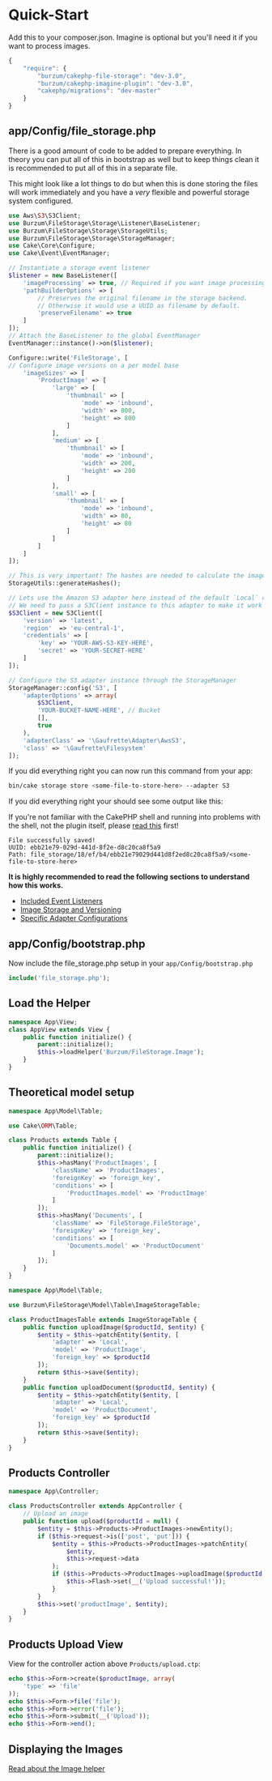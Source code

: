 Quick-Start
===========

Add this to your composer.json. Imagine is optional but you'll need it if you want to process images.

```js
{
	"require": {
		"burzum/cakephp-file-storage": "dev-3.0",
		"burzum/cakephp-imagine-plugin": "dev-3.0",
		"cakephp/migrations": "dev-master"
	}
}
```

app/Config/file_storage.php
---------------------------

There is a good amount of code to be added to prepare everything. In theory you can put all of this in bootstrap as well but to keep things clean it is recommended to put all of this in a separate file.

This might look like a lot things to do but when this is done storing the files will work immediately and you have a *very* flexible and powerful storage system configured.

```php
use Aws\S3\S3Client;
use Burzum\FileStorage\Storage\Listener\BaseListener;
use Burzum\FileStorage\Storage\StorageUtils;
use Burzum\FileStorage\Storage\StorageManager;
use Cake\Core\Configure;
use Cake\Event\EventManager;

// Instantiate a storage event listener
$listener = new BaseListener([
	'imageProcessing' => true, // Required if you want image processing!
	'pathBuilderOptions' => [
		// Preserves the original filename in the storage backend.
		// Otherwise it would use a UUID as filename by default.
		'preserveFilename' => true
	]
]);
// Attach the BaseListener to the global EventManager
EventManager::instance()->on($listener);

Configure::write('FileStorage', [
// Configure image versions on a per model base
	'imageSizes' => [
		'ProductImage' => [
			'large' => [
				'thumbnail' => [
					'mode' => 'inbound',
					'width' => 800,
					'height' => 800
				]
			],
			'medium' => [
				'thumbnail' => [
					'mode' => 'inbound',
					'width' => 200,
					'height' => 200
				]
			],
			'small' => [
				'thumbnail' => [
					'mode' => 'inbound',
					'width' => 80,
					'height' => 80
				]
			]
		]
	]
]);

// This is very important! The hashes are needed to calculate the image versions!
StorageUtils::generateHashes();

// Lets use the Amazon S3 adapter here instead of the default `Local` config.
// We need to pass a S3Client instance to this adapter to make it work
$S3Client = new S3Client([
	'version' => 'latest',
	'region'  => 'eu-central-1',
	'credentials' => [
		'key' => 'YOUR-AWS-S3-KEY-HERE',
		'secret' => 'YOUR-SECRET-HERE'
	]
]);

// Configure the S3 adapter instance through the StorageManager
StorageManager::config('S3', [
	'adapterOptions' => array(
		$S3Client,
		'YOUR-BUCKET-NAME-HERE', // Bucket
		[],
		true
	),
	'adapterClass' => '\Gaufrette\Adapter\AwsS3',
	'class' => '\Gaufrette\Filesystem'
]);
```

If you did everything right you can now run this command from your app:

```sh
bin/cake storage store <some-file-to-store-here> --adapter S3
```

If you did everything right your should see some output like this:

If you're not familiar with the CakePHP shell and running into problems with the shell, not the plugin itself, please [read this](http://book.cakephp.org/3.0/en/console-and-shells.html) first!

```
File successfully saved!
UUID: ebb21e79-029d-441d-8f2e-d8c20ca8f5a9
Path: file_storage/18/ef/b4/ebb21e79029d441d8f2ed8c20ca8f5a9/<some-file-to-store-here>
```

**It is highly recommended to read the following sections to understand how this works.**

* [Included Event Listeners](../Documentation/Included-Event-Listeners.md)
* [Image Storage and Versioning](../Documentation/Image-Storage-And-Versioning.md)
* [Specific Adapter Configurations](../Documentation/Specific-Adapter-Configurations.md)

app/Config/bootstrap.php
------------------------

Now include the file_storage.php setup in your ```app/Config/bootstrap.php```

```php
include('file_storage.php');
```

Load the Helper
---------------

```php
namespace App\View;
class AppView extends View {
	public function initialize() {
		parent::initialize();
		$this->loadHelper('Burzum/FileStorage.Image');
	}
}
```

Theoretical model setup
-----------------------

```php
namespace App\Model\Table;

use Cake\ORM\Table;

class Products extends Table {
	public function initialize() {
		parent::initialize();
		$this->hasMany('ProductImages', [
			'className' => 'ProductImages',
			'foreignKey' => 'foreign_key',
			'conditions' => [
				'ProductImages.model' => 'ProductImage'
			]
		]);
		$this->hasMany('Documents', [
			'className' => 'FileStorage.FileStorage',
			'foreignKey' => 'foreign_key',
			'conditions' => [
				'Documents.model' => 'ProductDocument'
			]
		]);
	}
}
```

```php
namespace App\Model\Table;

use Burzum\FileStorage\Model\Table\ImageStorageTable;

class ProductImagesTable extends ImageStorageTable {
	public function uploadImage($productId, $entity) {
		$entity = $this->patchEntity($entity, [
			'adapter' => 'Local',
			'model' => 'ProductImage',
			'foreign_key' => $productId
		]);
		return $this->save($entity);
	}
	public function uploadDocument($productId, $entity) {
		$entity = $this->patchEntity($entity, [
			'adapter' => 'Local',
			'model' => 'ProductDocument',
			'foreign_key' => $productId
		]);
		return $this->save($entity);
	}
}
```

Products Controller
-------------------

```php
namespace App\Controller;

class ProductsController extends AppController {
	// Upload an image
	public function upload($productId = null) {
		$entity = $this->Products->ProductImages->newEntity();
		if ($this->request->is(['post', 'put'])) {
			$entity = $this->Products->ProductImages->patchEntity(
				$entity,
				$this->request->data
			);
			if ($this->Products->ProductImages->uploadImage($productId, $entity)) {
				$this->Flash->set(__('Upload successful!'));
			}
		}
		$this->set('productImage', $entity);
	}
}
```

Products Upload View
--------------------

View for the controller action above `Products/upload.ctp`:

```php
echo $this->Form->create($productImage, array(
	'type' => 'file'
));
echo $this->Form->file('file');
echo $this->Form->error('file');
echo $this->Form->submit(__('Upload'));
echo $this->Form->end();
```

Displaying the Images
---------------------

[Read about the Image helper](../Documentation/The-Image-Helper.md)
